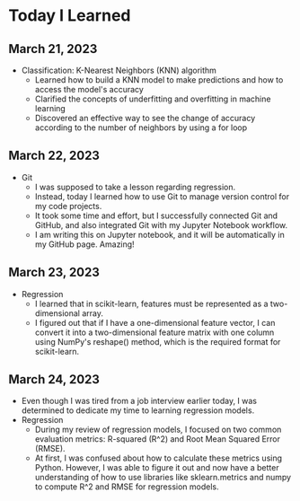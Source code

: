 # Today I Learned

## March 21, 2023

- Classification: K-Nearest Neighbors (KNN) algorithm
  - Learned how to build a KNN model to make predictions and how to access the model's accuracy
  - Clarified the concepts of underfitting and overfitting in machine learning
  - Discovered an effective way to see the change of accuracy according to the number of neighbors by using a for loop

## March 22, 2023

- Git
  - I was supposed to take a lesson regarding regression.
  - Instead, today I learned how to use Git to manage version control for my code projects.
  - It took some time and effort, but I successfully connected Git and GitHub, and also integrated Git with my Jupyter Notebook workflow.
  - I am writing this on Jupyter notebook, and it will be automatically in my GitHub page. Amazing!
  
## March 23, 2023

- Regression
  - I learned that in scikit-learn, features must be represented as a two-dimensional array.
  - I figured out that if I have a one-dimensional feature vector, I can convert it into a two-dimensional feature matrix with one column using NumPy's reshape() method, which is the required format for scikit-learn.

## March 24, 2023

- Even though I was tired from a job interview earlier today, I was determined to dedicate my time to learning regression models.
- Regression
  - During my review of regression models, I focused on two common evaluation metrics: R-squared (R^2) and Root Mean Squared Error (RMSE).
  - At first, I was confused about how to calculate these metrics using Python. However, I was able to figure it out and now have a better understanding of how to use libraries like sklearn.metrics and numpy to compute R^2 and RMSE for regression models.
